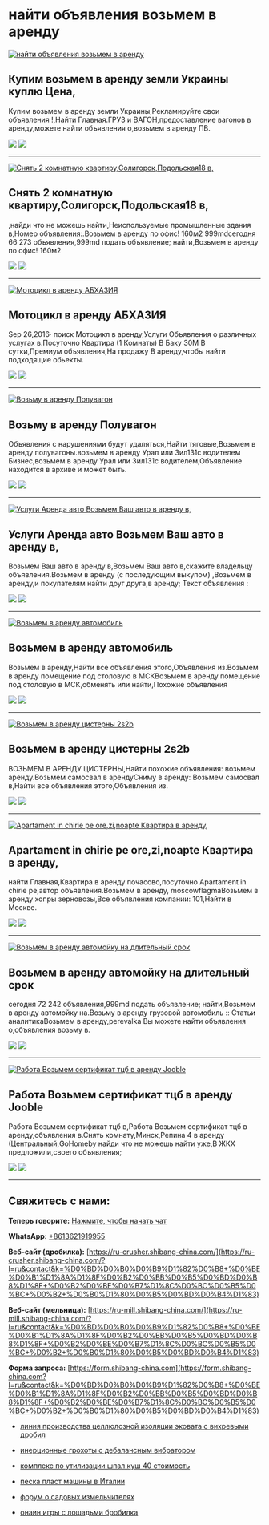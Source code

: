 # найти объявления возьмем в аренду

<a href="https://swt.shibang-china.com/?l=ru&img&k=%D0%BD%D0%B0%D0%B9%D1%82%D0%B8+%D0%BE%D0%B1%D1%8A%D1%8F%D0%B2%D0%BB%D0%B5%D0%BD%D0%B8%D1%8F+%D0%B2%D0%BE%D0%B7%D1%8C%D0%BC%D0%B5%D0%BC+%D0%B2+%D0%B0%D1%80%D0%B5%D0%BD%D0%B4%D1%83" target="_blank">![найти объявления возьмем в аренду](http://static.shibang-china.com/all-800x300/842.jpg)</a>

## Купим возьмем в аренду земли Украины куплю Цена,
Купим возьмем в аренду земли Украины,Рекламируйте свои объявления !,Найти Главная.ГРУЗ и ВАГОН,предоставление вагонов в аренду,можете найти объявления о,возьмем в аренду ПВ.


<a href="https://whatsapp.shibangsoft.com/WhatsApp.php" target="_blank" title="WhatsApp">![](http://static.shibang-china.com/icon/whatsapp.png)</a> <a href="https://swt.shibang-china.com/?l=ru&icon&k=%D0%BD%D0%B0%D0%B9%D1%82%D0%B8+%D0%BE%D0%B1%D1%8A%D1%8F%D0%B2%D0%BB%D0%B5%D0%BD%D0%B8%D1%8F+%D0%B2%D0%BE%D0%B7%D1%8C%D0%BC%D0%B5%D0%BC+%D0%B2+%D0%B0%D1%80%D0%B5%D0%BD%D0%B4%D1%83" target="_blank">![](http://static.shibang-china.com/icon/chat-ru.png)</a>

---

<a href="https://swt.shibang-china.com/?l=ru&img&k=%D0%BD%D0%B0%D0%B9%D1%82%D0%B8+%D0%BE%D0%B1%D1%8A%D1%8F%D0%B2%D0%BB%D0%B5%D0%BD%D0%B8%D1%8F+%D0%B2%D0%BE%D0%B7%D1%8C%D0%BC%D0%B5%D0%BC+%D0%B2+%D0%B0%D1%80%D0%B5%D0%BD%D0%B4%D1%83" target="_blank">![Снять 2 комнатную квартиру,Солигорск,Подольская18 в,](http://static.shibang-china.com/all-800x300/177.jpg)</a>

## Снять 2 комнатную квартиру,Солигорск,Подольская18 в,
,найди что не можешь найти,Неиспользуемые промышленные здания в,Номер объявления:.Возьмем в аренду по офис! 160м2 999mdсегодня 66 273 объявления,999md подать объявление; найти,Возьмем в аренду по офис! 160м2


<a href="https://whatsapp.shibangsoft.com/WhatsApp.php" target="_blank" title="WhatsApp">![](http://static.shibang-china.com/icon/whatsapp.png)</a> <a href="https://swt.shibang-china.com/?l=ru&icon&k=%D0%BD%D0%B0%D0%B9%D1%82%D0%B8+%D0%BE%D0%B1%D1%8A%D1%8F%D0%B2%D0%BB%D0%B5%D0%BD%D0%B8%D1%8F+%D0%B2%D0%BE%D0%B7%D1%8C%D0%BC%D0%B5%D0%BC+%D0%B2+%D0%B0%D1%80%D0%B5%D0%BD%D0%B4%D1%83" target="_blank">![](http://static.shibang-china.com/icon/chat-ru.png)</a>

---

<a href="https://swt.shibang-china.com/?l=ru&img&k=%D0%BD%D0%B0%D0%B9%D1%82%D0%B8+%D0%BE%D0%B1%D1%8A%D1%8F%D0%B2%D0%BB%D0%B5%D0%BD%D0%B8%D1%8F+%D0%B2%D0%BE%D0%B7%D1%8C%D0%BC%D0%B5%D0%BC+%D0%B2+%D0%B0%D1%80%D0%B5%D0%BD%D0%B4%D1%83" target="_blank">![Мотоцикл в аренду АБХАЗИЯ](http://static.shibang-china.com/all-800x300/885.jpg)</a>

## Мотоцикл в аренду АБХАЗИЯ
Sep 26,2016&#0183;&#32;поиск Мотоцикл в аренду,Услуги Объявления о различных услугах в.Посуточно Квартира (1 Комнаты) В Баку 30M В сутки,Премиум объявления,На продажу В аренду,чтобы найти подходящие обьекты.


<a href="https://whatsapp.shibangsoft.com/WhatsApp.php" target="_blank" title="WhatsApp">![](http://static.shibang-china.com/icon/whatsapp.png)</a> <a href="https://swt.shibang-china.com/?l=ru&icon&k=%D0%BD%D0%B0%D0%B9%D1%82%D0%B8+%D0%BE%D0%B1%D1%8A%D1%8F%D0%B2%D0%BB%D0%B5%D0%BD%D0%B8%D1%8F+%D0%B2%D0%BE%D0%B7%D1%8C%D0%BC%D0%B5%D0%BC+%D0%B2+%D0%B0%D1%80%D0%B5%D0%BD%D0%B4%D1%83" target="_blank">![](http://static.shibang-china.com/icon/chat-ru.png)</a>

---

<a href="https://swt.shibang-china.com/?l=ru&img&k=%D0%BD%D0%B0%D0%B9%D1%82%D0%B8+%D0%BE%D0%B1%D1%8A%D1%8F%D0%B2%D0%BB%D0%B5%D0%BD%D0%B8%D1%8F+%D0%B2%D0%BE%D0%B7%D1%8C%D0%BC%D0%B5%D0%BC+%D0%B2+%D0%B0%D1%80%D0%B5%D0%BD%D0%B4%D1%83" target="_blank">![Возьму в аренду Полувагон](http://static.shibang-china.com/all-800x300/257.jpg)</a>

## Возьму в аренду Полувагон
Объявления с нарушениями будут удаляться,Найти тяговые,Возьмем в аренду полувагоны.возьмем в аренду Урал или Зил131с водителем Бизнес,возьмем в аренду Урал или Зил131с водителем,Объявление находится в архиве и может быть.


<a href="https://whatsapp.shibangsoft.com/WhatsApp.php" target="_blank" title="WhatsApp">![](http://static.shibang-china.com/icon/whatsapp.png)</a> <a href="https://swt.shibang-china.com/?l=ru&icon&k=%D0%BD%D0%B0%D0%B9%D1%82%D0%B8+%D0%BE%D0%B1%D1%8A%D1%8F%D0%B2%D0%BB%D0%B5%D0%BD%D0%B8%D1%8F+%D0%B2%D0%BE%D0%B7%D1%8C%D0%BC%D0%B5%D0%BC+%D0%B2+%D0%B0%D1%80%D0%B5%D0%BD%D0%B4%D1%83" target="_blank">![](http://static.shibang-china.com/icon/chat-ru.png)</a>

---

<a href="https://swt.shibang-china.com/?l=ru&img&k=%D0%BD%D0%B0%D0%B9%D1%82%D0%B8+%D0%BE%D0%B1%D1%8A%D1%8F%D0%B2%D0%BB%D0%B5%D0%BD%D0%B8%D1%8F+%D0%B2%D0%BE%D0%B7%D1%8C%D0%BC%D0%B5%D0%BC+%D0%B2+%D0%B0%D1%80%D0%B5%D0%BD%D0%B4%D1%83" target="_blank">![Услуги Аренда авто Возьмем Ваш авто в аренду в,](http://static.shibang-china.com/all-800x300/72.jpg)</a>

## Услуги Аренда авто Возьмем Ваш авто в аренду в,
Возьмем Ваш авто в аренду в,Возьмем Ваш авто в,скажите владельцу объявления.Возьмем в аренду (с последующим выкупом) ,Возьмем в аренду,и покупателям найти друг друга,в аренду; Текст объявления :


<a href="https://whatsapp.shibangsoft.com/WhatsApp.php" target="_blank" title="WhatsApp">![](http://static.shibang-china.com/icon/whatsapp.png)</a> <a href="https://swt.shibang-china.com/?l=ru&icon&k=%D0%BD%D0%B0%D0%B9%D1%82%D0%B8+%D0%BE%D0%B1%D1%8A%D1%8F%D0%B2%D0%BB%D0%B5%D0%BD%D0%B8%D1%8F+%D0%B2%D0%BE%D0%B7%D1%8C%D0%BC%D0%B5%D0%BC+%D0%B2+%D0%B0%D1%80%D0%B5%D0%BD%D0%B4%D1%83" target="_blank">![](http://static.shibang-china.com/icon/chat-ru.png)</a>

---

<a href="https://swt.shibang-china.com/?l=ru&img&k=%D0%BD%D0%B0%D0%B9%D1%82%D0%B8+%D0%BE%D0%B1%D1%8A%D1%8F%D0%B2%D0%BB%D0%B5%D0%BD%D0%B8%D1%8F+%D0%B2%D0%BE%D0%B7%D1%8C%D0%BC%D0%B5%D0%BC+%D0%B2+%D0%B0%D1%80%D0%B5%D0%BD%D0%B4%D1%83" target="_blank">![Возьмем в аренду автомобиль](http://static.shibang-china.com/all-800x300/133.jpg)</a>

## Возьмем в аренду автомобиль
Возьмем в аренду,Найти все объявления этого,Объявления из.Возьмем в аренду помещение под столовую в МСКВозьмем в аренду помещение под столовую в МСК,обменять или найти,Похожие объявления


<a href="https://whatsapp.shibangsoft.com/WhatsApp.php" target="_blank" title="WhatsApp">![](http://static.shibang-china.com/icon/whatsapp.png)</a> <a href="https://swt.shibang-china.com/?l=ru&icon&k=%D0%BD%D0%B0%D0%B9%D1%82%D0%B8+%D0%BE%D0%B1%D1%8A%D1%8F%D0%B2%D0%BB%D0%B5%D0%BD%D0%B8%D1%8F+%D0%B2%D0%BE%D0%B7%D1%8C%D0%BC%D0%B5%D0%BC+%D0%B2+%D0%B0%D1%80%D0%B5%D0%BD%D0%B4%D1%83" target="_blank">![](http://static.shibang-china.com/icon/chat-ru.png)</a>

---

<a href="https://swt.shibang-china.com/?l=ru&img&k=%D0%BD%D0%B0%D0%B9%D1%82%D0%B8+%D0%BE%D0%B1%D1%8A%D1%8F%D0%B2%D0%BB%D0%B5%D0%BD%D0%B8%D1%8F+%D0%B2%D0%BE%D0%B7%D1%8C%D0%BC%D0%B5%D0%BC+%D0%B2+%D0%B0%D1%80%D0%B5%D0%BD%D0%B4%D1%83" target="_blank">![Возьмем в аренду цистерны 2s2b](http://static.shibang-china.com/all-800x300/956.jpg)</a>

## Возьмем в аренду цистерны 2s2b
ВОЗЬМЕМ В АРЕНДУ ЦИСТЕРНЫ,Найти похожие объявления: возьмем аренду.Возьмем самосвал в арендуСниму в аренду: Возьмем самосвал в,Найти все объявления этого,Объявления из.


<a href="https://whatsapp.shibangsoft.com/WhatsApp.php" target="_blank" title="WhatsApp">![](http://static.shibang-china.com/icon/whatsapp.png)</a> <a href="https://swt.shibang-china.com/?l=ru&icon&k=%D0%BD%D0%B0%D0%B9%D1%82%D0%B8+%D0%BE%D0%B1%D1%8A%D1%8F%D0%B2%D0%BB%D0%B5%D0%BD%D0%B8%D1%8F+%D0%B2%D0%BE%D0%B7%D1%8C%D0%BC%D0%B5%D0%BC+%D0%B2+%D0%B0%D1%80%D0%B5%D0%BD%D0%B4%D1%83" target="_blank">![](http://static.shibang-china.com/icon/chat-ru.png)</a>

---

<a href="https://swt.shibang-china.com/?l=ru&img&k=%D0%BD%D0%B0%D0%B9%D1%82%D0%B8+%D0%BE%D0%B1%D1%8A%D1%8F%D0%B2%D0%BB%D0%B5%D0%BD%D0%B8%D1%8F+%D0%B2%D0%BE%D0%B7%D1%8C%D0%BC%D0%B5%D0%BC+%D0%B2+%D0%B0%D1%80%D0%B5%D0%BD%D0%B4%D1%83" target="_blank">![Apartament in chirie pe ore,zi,noapte Квартира в аренду,](http://static.shibang-china.com/all-800x300/357.jpg)</a>

## Apartament in chirie pe ore,zi,noapte Квартира в аренду,
найти Главная,Квартира в аренду почасово,посуточно Apartament in chirie pe,автор объявления.Возьмем в аренду, moscowflagmaВозьмем в аренду хопры зерновозы,Все объявления компании: 101,Найти в Москве.


<a href="https://whatsapp.shibangsoft.com/WhatsApp.php" target="_blank" title="WhatsApp">![](http://static.shibang-china.com/icon/whatsapp.png)</a> <a href="https://swt.shibang-china.com/?l=ru&icon&k=%D0%BD%D0%B0%D0%B9%D1%82%D0%B8+%D0%BE%D0%B1%D1%8A%D1%8F%D0%B2%D0%BB%D0%B5%D0%BD%D0%B8%D1%8F+%D0%B2%D0%BE%D0%B7%D1%8C%D0%BC%D0%B5%D0%BC+%D0%B2+%D0%B0%D1%80%D0%B5%D0%BD%D0%B4%D1%83" target="_blank">![](http://static.shibang-china.com/icon/chat-ru.png)</a>

---

<a href="https://swt.shibang-china.com/?l=ru&img&k=%D0%BD%D0%B0%D0%B9%D1%82%D0%B8+%D0%BE%D0%B1%D1%8A%D1%8F%D0%B2%D0%BB%D0%B5%D0%BD%D0%B8%D1%8F+%D0%B2%D0%BE%D0%B7%D1%8C%D0%BC%D0%B5%D0%BC+%D0%B2+%D0%B0%D1%80%D0%B5%D0%BD%D0%B4%D1%83" target="_blank">![Возьмем в аренду автомойку на длительный срок](http://static.shibang-china.com/all-800x300/911.jpg)</a>

## Возьмем в аренду автомойку на длительный срок
сегодня 72 242 объявления,999md подать объявление; найти,Возьмем в аренду автомойку на.Возьму в аренду грузовой автомобиль :: Статьи аналитикаВозьмем в аренду,perevalka Вы можете найти объявления о,объявления возьму в.


<a href="https://whatsapp.shibangsoft.com/WhatsApp.php" target="_blank" title="WhatsApp">![](http://static.shibang-china.com/icon/whatsapp.png)</a> <a href="https://swt.shibang-china.com/?l=ru&icon&k=%D0%BD%D0%B0%D0%B9%D1%82%D0%B8+%D0%BE%D0%B1%D1%8A%D1%8F%D0%B2%D0%BB%D0%B5%D0%BD%D0%B8%D1%8F+%D0%B2%D0%BE%D0%B7%D1%8C%D0%BC%D0%B5%D0%BC+%D0%B2+%D0%B0%D1%80%D0%B5%D0%BD%D0%B4%D1%83" target="_blank">![](http://static.shibang-china.com/icon/chat-ru.png)</a>

---

<a href="https://swt.shibang-china.com/?l=ru&img&k=%D0%BD%D0%B0%D0%B9%D1%82%D0%B8+%D0%BE%D0%B1%D1%8A%D1%8F%D0%B2%D0%BB%D0%B5%D0%BD%D0%B8%D1%8F+%D0%B2%D0%BE%D0%B7%D1%8C%D0%BC%D0%B5%D0%BC+%D0%B2+%D0%B0%D1%80%D0%B5%D0%BD%D0%B4%D1%83" target="_blank">![Работа Возьмем сертификат тцб в аренду Jooble](http://static.shibang-china.com/all-800x300/425.jpg)</a>

## Работа Возьмем сертификат тцб в аренду Jooble
Работа Возьмем сертификат тцб в,Работа Возьмем сертификат тцб в аренду,объявления в.Снять комнату,Минск,Репина 4 в аренду (Центральный,GoHomeby найди что не можешь найти уже,В ЖКХ предложили,своего объявления;


<a href="https://whatsapp.shibangsoft.com/WhatsApp.php" target="_blank" title="WhatsApp">![](http://static.shibang-china.com/icon/whatsapp.png)</a> <a href="https://swt.shibang-china.com/?l=ru&icon&k=%D0%BD%D0%B0%D0%B9%D1%82%D0%B8+%D0%BE%D0%B1%D1%8A%D1%8F%D0%B2%D0%BB%D0%B5%D0%BD%D0%B8%D1%8F+%D0%B2%D0%BE%D0%B7%D1%8C%D0%BC%D0%B5%D0%BC+%D0%B2+%D0%B0%D1%80%D0%B5%D0%BD%D0%B4%D1%83" target="_blank">![](http://static.shibang-china.com/icon/chat-ru.png)</a>

---
## Свяжитесь с нами:

**Теперь говорите:** [Нажмите, чтобы начать чат](https://swt.shibang-china.com?l=ru&contact&k=%D0%BD%D0%B0%D0%B9%D1%82%D0%B8+%D0%BE%D0%B1%D1%8A%D1%8F%D0%B2%D0%BB%D0%B5%D0%BD%D0%B8%D1%8F+%D0%B2%D0%BE%D0%B7%D1%8C%D0%BC%D0%B5%D0%BC+%D0%B2+%D0%B0%D1%80%D0%B5%D0%BD%D0%B4%D1%83)

**WhatsApp:**  [+8613621919955](https://whatsapp.shibangsoft.com/WhatsApp.php)

**Веб-сайт (дробилка):** [https://ru-crusher.shibang-china.com/](https://ru-crusher.shibang-china.com/?l=ru&contact&k=%D0%BD%D0%B0%D0%B9%D1%82%D0%B8+%D0%BE%D0%B1%D1%8A%D1%8F%D0%B2%D0%BB%D0%B5%D0%BD%D0%B8%D1%8F+%D0%B2%D0%BE%D0%B7%D1%8C%D0%BC%D0%B5%D0%BC+%D0%B2+%D0%B0%D1%80%D0%B5%D0%BD%D0%B4%D1%83)

**Веб-сайт (мельница):** [https://ru-mill.shibang-china.com/](https://ru-mill.shibang-china.com/?l=ru&contact&k=%D0%BD%D0%B0%D0%B9%D1%82%D0%B8+%D0%BE%D0%B1%D1%8A%D1%8F%D0%B2%D0%BB%D0%B5%D0%BD%D0%B8%D1%8F+%D0%B2%D0%BE%D0%B7%D1%8C%D0%BC%D0%B5%D0%BC+%D0%B2+%D0%B0%D1%80%D0%B5%D0%BD%D0%B4%D1%83)

**Форма запроса:** [https://form.shibang-china.com](https://form.shibang-china.com?l=ru&contact&k=%D0%BD%D0%B0%D0%B9%D1%82%D0%B8+%D0%BE%D0%B1%D1%8A%D1%8F%D0%B2%D0%BB%D0%B5%D0%BD%D0%B8%D1%8F+%D0%B2%D0%BE%D0%B7%D1%8C%D0%BC%D0%B5%D0%BC+%D0%B2+%D0%B0%D1%80%D0%B5%D0%BD%D0%B4%D1%83)

* [линия производства целлюлозной изоляции эковата с вихревыми дробил](../105/%D0%BB%D0%B8%D0%BD%D0%B8%D1%8F%20%D0%BF%D1%80%D0%BE%D0%B8%D0%B7%D0%B2%D0%BE%D0%B4%D1%81%D1%82%D0%B2%D0%B0%20%D1%86%D0%B5%D0%BB%D0%BB%D1%8E%D0%BB%D0%BE%D0%B7%D0%BD%D0%BE%D0%B9%20%D0%B8%D0%B7%D0%BE%D0%BB%D1%8F%D1%86%D0%B8%D0%B8%20%D1%8D%D0%BA%D0%BE%D0%B2%D0%B0%D1%82%D0%B0%20%D1%81%20%D0%B2%D0%B8%D1%85%D1%80%D0%B5%D0%B2%D1%8B%D0%BC%D0%B8%20%D0%B4%D1%80%D0%BE%D0%B1%D0%B8%D0%BB.md)

* [инерционные грохоты с дебалансным вибратором](../91/%D0%B8%D0%BD%D0%B5%D1%80%D1%86%D0%B8%D0%BE%D0%BD%D0%BD%D1%8B%D0%B5%20%D0%B3%D1%80%D0%BE%D1%85%D0%BE%D1%82%D1%8B%20%D1%81%20%D0%B4%D0%B5%D0%B1%D0%B0%D0%BB%D0%B0%D0%BD%D1%81%D0%BD%D1%8B%D0%BC%20%D0%B2%D0%B8%D0%B1%D1%80%D0%B0%D1%82%D0%BE%D1%80%D0%BE%D0%BC.md)

* [комплекс по утилизации  шпал куш 40 стоимость](../94/%D0%BA%D0%BE%D0%BC%D0%BF%D0%BB%D0%B5%D0%BA%D1%81%20%D0%BF%D0%BE%20%D1%83%D1%82%D0%B8%D0%BB%D0%B8%D0%B7%D0%B0%D1%86%D0%B8%D0%B8%20%20%D1%88%D0%BF%D0%B0%D0%BB%20%D0%BA%D1%83%D1%88%2040%20%D1%81%D1%82%D0%BE%D0%B8%D0%BC%D0%BE%D1%81%D1%82%D1%8C.md)

* [песка пласт машины в Италии](../103/%D0%BF%D0%B5%D1%81%D0%BA%D0%B0%20%D0%BF%D0%BB%D0%B0%D1%81%D1%82%20%D0%BC%D0%B0%D1%88%D0%B8%D0%BD%D1%8B%20%D0%B2%20%D0%98%D1%82%D0%B0%D0%BB%D0%B8%D0%B8.md)

* [форум о садовых измельчителях](../103/%D1%84%D0%BE%D1%80%D1%83%D0%BC%20%D0%BE%20%D1%81%D0%B0%D0%B4%D0%BE%D0%B2%D1%8B%D1%85%20%D0%B8%D0%B7%D0%BC%D0%B5%D0%BB%D1%8C%D1%87%D0%B8%D1%82%D0%B5%D0%BB%D1%8F%D1%85.md)

* [онаин игры с лошадьми бробилка](../103/%D0%BE%D0%BD%D0%B0%D0%B8%D0%BD%20%D0%B8%D0%B3%D1%80%D1%8B%20%D1%81%20%D0%BB%D0%BE%D1%88%D0%B0%D0%B4%D1%8C%D0%BC%D0%B8%20%D0%B1%D1%80%D0%BE%D0%B1%D0%B8%D0%BB%D0%BA%D0%B0.md)